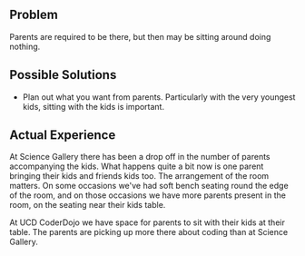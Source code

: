 ## Problem

Parents are required to be there, but then may be sitting around doing
nothing.

## Possible Solutions

  - Plan out what you want from parents. Particularly with the very
    youngest kids, sitting with the kids is important.

## Actual Experience

At Science Gallery there has been a drop off in the number of parents
accompanying the kids. What happens quite a bit now is one parent
bringing their kids and friends kids too. The arrangement of the room
matters. On some occasions we've had soft bench seating round the edge
of the room, and on those occasions we have more parents present in the
room, on the seating near their kids table.

At UCD CoderDojo we have space for parents to sit with their kids at
their table. The parents are picking up more there about coding than at
Science Gallery.
